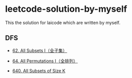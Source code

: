 leetcode-solution-by-myself
==
This the solution for laicode which are written by myself.

DFS
--
* [62. All Subsets I（全子集）](https://github.com/yzyolala/leetcode-solution-by-myself/blob/main/62.%20All%20Subsets%20I.md)

* [64. All Permutations I（全排列）](https://github.com/yzyolala/leetcode-solution-by-myself/blob/main/64.%20All%20Permutations%20I.md)

* [640. All Subsets of Size K](https://github.com/yzyolala/leetcode-solution-by-myself/blob/main/640.%20All%20Subsets%20of%20Size%20K.md)

